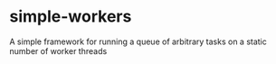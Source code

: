 simple-workers
==============

A simple framework for running a queue of arbitrary tasks on a static number of
worker threads
